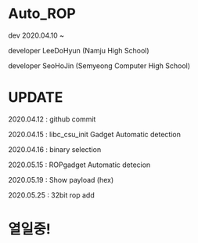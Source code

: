 # Auto_ROP

dev 2020.04.10 ~

developer LeeDoHyun (Namju High School)

developer SeoHoJin (Semyeong Computer High School)


# UPDATE
2020.04.12 : github commit

2020.04.15 : libc_csu_init Gadget Automatic detection

2020.04.16 : binary selection

2020.05.15 : ROPgadget Automatic detecion

2020.05.19 : Show payload (hex)

2020.05.25 : 32bit rop add

# 열일중!
